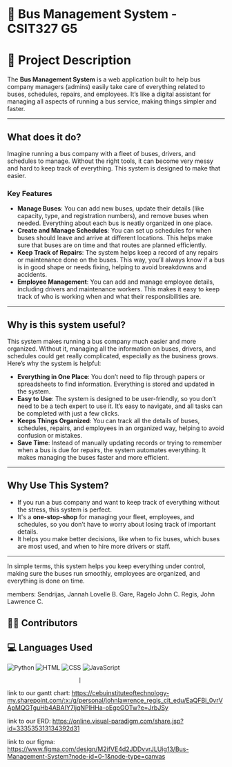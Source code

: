 # 🚌 Bus Management System - CSIT327 G5

# 🚌 **Project Description**

The **Bus Management System** is a web application built to help bus company managers (admins) easily take care of everything related to buses, schedules, repairs, and employees. It’s like a digital assistant for managing all aspects of running a bus service, making things simpler and faster.

---

## **What does it do?**

Imagine running a bus company with a fleet of buses, drivers, and schedules to manage. Without the right tools, it can become very messy and hard to keep track of everything. This system is designed to make that easier.

### **Key Features**
- **Manage Buses**: You can add new buses, update their details (like capacity, type, and registration numbers), and remove buses when needed. Everything about each bus is neatly organized in one place.
- **Create and Manage Schedules**: You can set up schedules for when buses should leave and arrive at different locations. This helps make sure that buses are on time and that routes are planned efficiently.
- **Keep Track of Repairs**: The system helps keep a record of any repairs or maintenance done on the buses. This way, you’ll always know if a bus is in good shape or needs fixing, helping to avoid breakdowns and accidents.
- **Employee Management**: You can add and manage employee details, including drivers and maintenance workers. This makes it easy to keep track of who is working when and what their responsibilities are.

---

## **Why is this system useful?**

This system makes running a bus company much easier and more organized. Without it, managing all the information on buses, drivers, and schedules could get really complicated, especially as the business grows. Here’s why the system is helpful:

- **Everything in One Place**: You don’t need to flip through papers or spreadsheets to find information. Everything is stored and updated in the system.
- **Easy to Use**: The system is designed to be user-friendly, so you don’t need to be a tech expert to use it. It’s easy to navigate, and all tasks can be completed with just a few clicks.
- **Keeps Things Organized**: You can track all the details of buses, schedules, repairs, and employees in an organized way, helping to avoid confusion or mistakes.
- **Save Time**: Instead of manually updating records or trying to remember when a bus is due for repairs, the system automates everything. It makes managing the buses faster and more efficient.

---

## **Why Use This System?**

- If you run a bus company and want to keep track of everything without the stress, this system is perfect.
- It's a **one-stop-shop** for managing your fleet, employees, and schedules, so you don’t have to worry about losing track of important details.
- It helps you make better decisions, like when to fix buses, which buses are most used, and when to hire more drivers or staff.

---

In simple terms, this system helps you keep everything under control, making sure the buses run smoothly, employees are organized, and everything is done on time.




members:
Sendrijas, Jannah Lovelle B. 
Gare, Ragelo John C.
Regis, John Lawrence C.

## 👨‍💻 Contributors
## 💻 Languages Used

![Python](https://img.shields.io/badge/Python-3776AB?style=for-the-badge&logo=python&logoColor=white)
![HTML](https://img.shields.io/badge/HTML5-E34F26?style=for-the-badge&logo=html5&logoColor=white)
![CSS](https://img.shields.io/badge/CSS3-1572B6?style=for-the-badge&logo=css3&logoColor=white)
![JavaScript](https://img.shields.io/badge/JavaScript-F7DF1E?style=for-the-badge&logo=javascript&logoColor=black)


                           |





link to our gantt chart:
https://cebuinstituteoftechnology-my.sharepoint.com/:x:/g/personal/johnlawrence_regis_cit_edu/EaQFBi_0vrVApMQGTguHb4ABAIY7ljqNPlHHa-oEgpGOTw?e=JrbJSy

link to our ERD:
https://online.visual-paradigm.com/share.jsp?id=333535313134392d31

link to our figma:
https://www.figma.com/design/M2ifVE4d2JDDvvrJLUig13/Bus-Management-System?node-id=0-1&node-type=canvas
